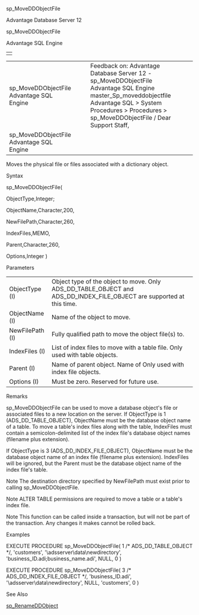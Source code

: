 sp\_MoveDDObjectFile




Advantage Database Server 12  

sp\_MoveDDObjectFile

Advantage SQL Engine

|  |
| --- |
|  |

|  |  |  |  |  |
| --- | --- | --- | --- | --- |
| sp\_MoveDDObjectFile  Advantage SQL Engine |  |  | Feedback on: Advantage Database Server 12 - sp\_MoveDDObjectFile Advantage SQL Engine master\_Sp\_moveddobjectfile Advantage SQL > System Procedures > Procedures > sp\_MoveDDObjectFile / Dear Support Staff, |  |
| sp\_MoveDDObjectFile  Advantage SQL Engine |  |  |  |  |

Moves the physical file or files associated with a dictionary object.

Syntax

sp\_MoveDDObjectFile(

ObjectType,Integer;

ObjectName,Character,200,

NewFilePath,Character,260,

IndexFiles,MEMO,

Parent,Character,260,

Options,Integer )

Parameters

|  |  |
| --- | --- |
| ObjectType (I) | Object type of the object to move. Only ADS\_DD\_TABLE\_OBJECT and ADS\_DD\_INDEX\_FILE\_OBJECT are supported at this time. |
| ObjectName (I) | Name of the object to move. |
| NewFilePath (I) | Fully qualified path to move the object file(s) to. |
| IndexFiles (I) | List of index files to move with a table file. Only used with table objects. |
| Parent (I) | Name of parent object. Name of Only used with index file objects. |
| Options (I) | Must be zero. Reserved for future use. |

Remarks

sp\_MoveDDObjectFile can be used to move a database object's file or associated files to a new location on the server. If ObjectType is 1 (ADS\_DD\_TABLE\_OBJECT), ObjectName must be the database object name of a table. To move a table's index files along with the table, IndexFiles must contain a semicolon-delimited list of the index file's database object names (filename plus extension).

If ObjectType is 3 (ADS\_DD\_INDEX\_FILE\_OBJECT), ObjectName must be the database object name of an index file (filename plus extension). IndexFiles will be ignored, but the Parent must be the database object name of the index file's table.

Note The destination directory specified by NewFilePath must exist prior to calling sp\_MoveDDObjectFile.

Note ALTER TABLE permissions are required to move a table or a table's index file.

Note This function can be called inside a transaction, but will not be part of the transaction. Any changes it makes cannot be rolled back.

Examples

EXECUTE PROCEDURE sp\_MoveDDObjectFile( 1 /\* ADS\_DD\_TABLE\_OBJECT \*/, 'customers', '\\adsserver\data\newdirectory', 'business\_ID.adi;business\_name.adi', NULL, 0 )

EXECUTE PROCEDURE sp\_MoveDDObjectFile( 3 /\* ADS\_DD\_INDEX\_FILE\_OBJECT \*/, 'business\_ID.adi', '\\adsserver\data\newdirectory', NULL, 'customers', 0 )

See Also

[sp\_RenameDDObject](master_sp_renameddobject.htm)
